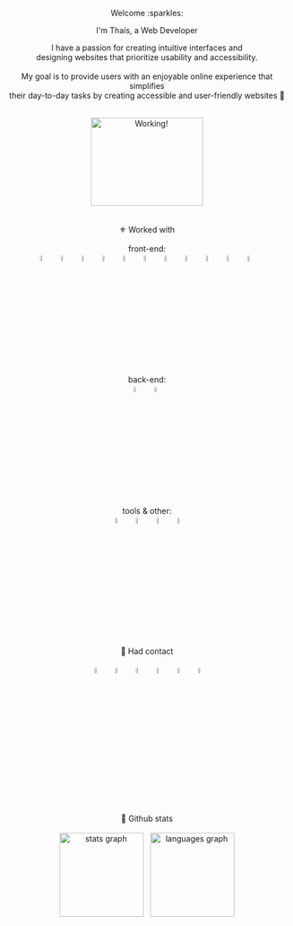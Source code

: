 <p align=center>Welcome :sparkles:</p>

<p size=22 align=center>I'm Thaís, a Web Developer</p>

<div align="center"><p>I have a passion for creating intuitive interfaces and <br> designing websites that prioritize usability and accessibility. <br> <br>My goal is to provide users with an enjoyable online experience that simplifies <br>their day-to-day tasks by creating accessible and user-friendly websites 💜</p></div><br>

<div align="center"><img height="157" width="200" src="https://media.tenor.com/KdkhCJ65m0sAAAAi/peach-goma-peach-and-goma.gif" title="Working!" /></div>

<div align="center">
<br><br>
⚜ Worked with
<br><br>
front-end:
<br>
<img src="https://cdn.jsdelivr.net/gh/devicons/devicon/icons/html5/html5-original.svg" width="5%" title="HTML5" alt="HTML5" />&nbsp;&nbsp;
<img src="https://cdn.jsdelivr.net/gh/devicons/devicon/icons/css3/css3-original.svg" width="5%" title="CSS3" alt="CSS3" />&nbsp;&nbsp;
<img src="https://cdn.jsdelivr.net/gh/devicons/devicon/icons/javascript/javascript-original.svg" width="5%" title="JavaScript" alt="JavaScript" />&nbsp;&nbsp;
<img src="https://cdn.jsdelivr.net/gh/devicons/devicon/icons/typescript/typescript-original.svg" width="5%" title="TypeScript" alt="TypeScript" />&nbsp;&nbsp;
<img src="https://cdn.jsdelivr.net/gh/devicons/devicon/icons/vuejs/vuejs-original.svg" width="5%" title="Vue.js" alt="Vue.js" />&nbsp;&nbsp;
<img src="https://cdn.jsdelivr.net/gh/devicons/devicon/icons/react/react-original.svg" width="5%" title="React" alt="React" />&nbsp;&nbsp;
<img src="https://avatars.githubusercontent.com/u/20658825?s=200&v=4" width="5%" title="Styled-Components" alt="Styled-Components" />&nbsp;&nbsp;
<img src="https://cdn.jsdelivr.net/gh/devicons/devicon/icons/sass/sass-original.svg" width="5%" title="Sass" alt="Sass" />&nbsp;&nbsp;
<img src="https://cdn.jsdelivr.net/gh/devicons/devicon/icons/bootstrap/bootstrap-original.svg" width="5%" title="Bootstrap" alt="Bootstrap" />&nbsp;&nbsp;
<img src="https://gitlab.com/uploads/-/system/project/avatar/28744088/favicon.ico?width=48" width="5%" title="Quasar" alt="Quasar" />&nbsp;&nbsp;
<img src="https://cdn.jsdelivr.net/gh/devicons/devicon/icons/materialui/materialui-original.svg" width="5%" title="Material-UI" alt="Material-UI" />&nbsp;&nbsp;
<br><br>
back-end:
<br>
<img src="https://cdn.jsdelivr.net/gh/devicons/devicon/icons/php/php-original.svg" width="5%" title="PHP" alt="PHP" />&nbsp;&nbsp;
<img src="https://cdn.jsdelivr.net/gh/devicons/devicon/icons/postgresql/postgresql-original.svg" width="5%" title="PostgreSQL" alt="PostgreSQL" />&nbsp;&nbsp;
<br><br>
tools & other:
<br>
<img src="https://cdn.jsdelivr.net/gh/devicons/devicon/icons/figma/figma-original.svg" width="5%" title="Figma" alt="Figma" />&nbsp;&nbsp;
<img src="https://upload.wikimedia.org/wikipedia/commons/thumb/b/b5/DBeaver_logo.svg/1200px-DBeaver_logo.svg.png" width="5%" title="DBeaver" alt="DBeaver" />&nbsp;&nbsp;
<img src="https://cdn.jsdelivr.net/gh/devicons/devicon/icons/gitlab/gitlab-original.svg" width="5%" title="GitLab" alt="GitLab" />&nbsp;&nbsp;
<img src="https://cdn.jsdelivr.net/gh/devicons/devicon/icons/git/git-original.svg" width="5%" title="Git" alt="Git" />
<br><br><br>
🌱 Had contact
<br><br>
<img src="https://cdn.jsdelivr.net/gh/devicons/devicon/icons/python/python-original.svg" width="5%" title="Python" alt="Python" />&nbsp;&nbsp;
<img src="https://cdn.jsdelivr.net/gh/devicons/devicon/icons/laravel/laravel-plain.svg" width="5%" title="Laravel" alt="Laravel" />&nbsp;&nbsp;
<img src="https://cdn.jsdelivr.net/gh/devicons/devicon/icons/redux/redux-original.svg" width="5%" title="Redux" alt="Redux" />&nbsp;&nbsp;
<img src="https://cdn.jsdelivr.net/gh/devicons/devicon/icons/jest/jest-plain.svg" width="5%" title="Jest" alt="Jest" />&nbsp;&nbsp;
<img src="https://testing-library.com/img/octopus-128x128.png" width="5%" title="React Testing Library" alt="React Testing Library" />&nbsp;&nbsp;
<img src="https://cdn.jsdelivr.net/gh/devicons/devicon/icons/xd/xd-plain.svg" width="5%" title="Adobe XD" alt="Adobe XD" />
<br><br>

</div>
<br><br>
<div align="center">

🔮 Github stats<br><br>
  <img src="https://github-readme-stats.vercel.app/api?hide_title=true&hide_rank=true&show_icons=true&include_all_commits=true&count_private=true&disable_animations=false&theme=material-palenight&locale=en&hide_border=true&username=Thais95" height="150" alt="stats graph"  />&nbsp;&nbsp;
  <img src="https://github-readme-stats.vercel.app/api/top-langs?locale=en&hide_title=false&layout=compact&card_width=320&langs_count=5&theme=material-palenight&hide_border=true&username=Thais95" height="150" alt="languages graph"  />
</div>

